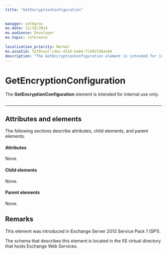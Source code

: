 ```yaml
---
title: "GetEncryptionConfiguration"
 
 
manager: sethgros
ms.date: 11/16/2014
ms.audience: Developer
ms.topic: reference
 
localization_priority: Normal
ms.assetid: faf0cea7-cdec-431d-ba8d-f1492fd6ae94
description: "The GetEncryptionConfiguration element is intended for internal use only."
---
```


# GetEncryptionConfiguration

The **GetEncryptionConfiguration** element is intended for internal use only. 
  
```

```

 ****
## Attributes and elements

The following sections describe attributes, child elements, and parent elements.
  
#### Attributes

None.
  
#### Child elements

None.
  
#### Parent elements

None.
  
## Remarks

This element was introduced in Exchange Server 2013 Service Pack 1 (SP1).
  
The schema that describes this element is located in the IIS virtual directory that hosts Exchange Web Services.
  

